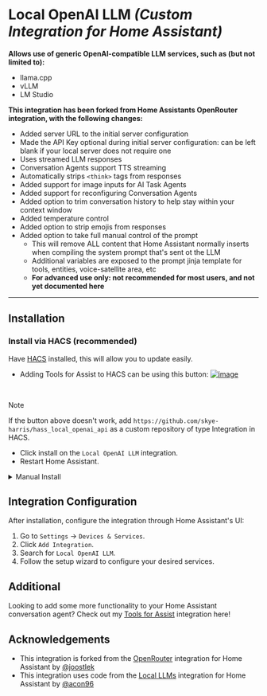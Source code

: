 # Local OpenAI LLM _(Custom Integration for Home Assistant)_

 **Allows use of generic OpenAI-compatible LLM services, such as (but not limited to):**
- llama.cpp
- vLLM
- LM Studio

**This integration has been forked from Home Assistants OpenRouter integration, with the following changes:**
- Added server URL to the initial server configuration
- Made the API Key optional during initial server configuration: can be left blank if your local server does not require one
- Uses streamed LLM responses
- Conversation Agents support TTS streaming
- Automatically strips `<think>` tags from responses
- Added support for image inputs for AI Task Agents
- Added support for reconfiguring Conversation Agents
- Added option to trim conversation history to help stay within your context window
- Added temperature control
- Added option to strip emojis from responses
- Added option to take full manual control of the prompt
  - This will remove ALL content that Home Assistant normally inserts when compiling the system prompt that's sent ot the LLM
  - Additional variables are exposed to the prompt jinja template for tools, entities, voice-satellite area, etc
  - **For advanced use only: not recommended for most users, and not yet documented here**

---

## Installation

### Install via HACS (recommended)

Have [HACS](https://hacs.xyz/) installed, this will allow you to update easily.

* Adding Tools for Assist to HACS can be using this button:
  [![image](https://my.home-assistant.io/badges/hacs_repository.svg)](https://my.home-assistant.io/redirect/hacs_repository/?owner=skye-harris&repository=hass_local_openai_api&category=integration)

<br>

> [!NOTE]
> If the button above doesn't work, add `https://github.com/skye-harris/hass_local_openai_api` as a custom repository of type Integration in HACS.

* Click install on the `Local OpenAI LLM` integration.
* Restart Home Assistant.

<details><summary>Manual Install</summary>

* Copy the `hass_local_openai_api`  folder from [latest release](https://github.com/skye-harris/hass_local_openai_api/releases/latest) to the [
  `custom_components` folder](https://developers.home-assistant.io/docs/creating_integration_file_structure/#where-home-assistant-looks-for-integrations) in your config directory.
* Restart the Home Assistant.

</details>

## Integration Configuration

After installation, configure the integration through Home Assistant's UI:

1. Go to `Settings` → `Devices & Services`.
2. Click `Add Integration`.
3. Search for `Local OpenAI LLM`.
4. Follow the setup wizard to configure your desired services.

## Additional

Looking to add some more functionality to your Home Assistant conversation agent? Check out my [Tools for Assist](https://github.com/skye-harris/llm_intents) integration here!

## Acknowledgements

- This integration is forked from the [OpenRouter](https://github.com/home-assistant/core/tree/dev/homeassistant/components/open_router) integration for Home Assistant by [@joostlek](https://github.com/joostlek)
- This integration uses code from the [Local LLMs](https://github.com/acon96/home-llm) integration for Home Assistant by [@acon96](https://github.com/acon96/home-llm) 
